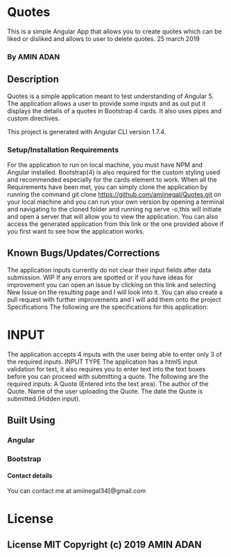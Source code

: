 # Quotes
This is a simple Angular App that allows you to create quotes which can be liked or disliked and allows to user to delete quotes. 25 march 2019
### By AMIN ADAN
## Description
Quotes is a simple application meant to test understanding of Angular 5. The application allows a user to provide some inputs and as out put it displays the details of a quotes in Bootstrap 4 cards. It also uses pipes and custom directives.

This project is generated with Angular CLI version 1.7.4.

### Setup/Installation Requirements
For the application to run on local machine, you must have NPM and Angular installed.
Bootstrap(4) is also required for the custom styling used and recommended especially for the cards element to work.
When all the Requirements have been met, you can simply clone the application by running the command git clone https://github.com/amiinegal/Quotes.git on your local machine and you can run your own version by opening a terminal and navigating to the cloned folder and running ng serve -o,this will initiate and open a server that will allow you to view the application. You can also access the generated application from this link or the one provided above if you first want to see how the application works.

## Known Bugs/Updates/Corrections
The application inputs currently do not clear their input fields after data submission. WIP
If any errors are spotted or if you have ideas for improvement you can open an issue by clicking on this link and selecting New Issue on the resulting page and I will look into it.
You can also create a pull request with further improvements and I will add them onto the project
Specifications
The following are the specifications for this application:

# INPUT
The application accepts 4 inputs with the user being able to enter only 3 of the required inputs.
INPUT TYPE
The application has a html5 input validation for text, it also requires you to enter text into the text boxes before you can proceed with submitting a quote.
The following are the required inputs:
A Quote (Entered into the text area).
The author of the Quote.
Name of the user uploading the Quote.
The date the Quote is submitted.(Hidden input).
## Built Using
### Angular 
### Bootstrap
#### Contact details
You can contact me at amiinegal34[@gmail.com

# License
## License MIT Copyright (c) 2019 AMIN ADAN